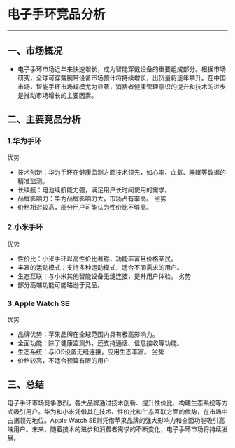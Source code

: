 # 电子手环竞品分析
---
## 一、市场概况
- 电子手环市场近年来快速增长，成为智能穿戴设备的重要组成部分。根据市场研究，全球可穿戴腕带设备市场预计将持续增长，出货量将逐年攀升。在中国市场，智能手环市场规模尤为显著，消费者健康管理意识的提升和技术的进步是推动市场增长的主要因素。
## 二、主要竞品分析
### 1.华为手环
优势
- 技术创新：华为手环在健康监测方面技术领先，如心率、血氧、睡眠等数据的精准监测。
- 长续航：电池续航能力强，满足用户长时间使用的需求。
- 品牌影响力：华为品牌影响力大，市场占有率高。
劣势
- 价格相对较高，部分用户可能认为性价比不够高。
### 2.小米手环
优势
- 性价比：小米手环以高性价比著称，功能丰富且价格亲民。
- 丰富的运动模式：支持多种运动模式，适合不同需求的用户。
- 生态互联：与小米其他智能设备无缝连接，提升用户体验。
劣势
- 部分高端功能可能略逊于竞品。
### 3.Apple Watch SE
优势
- 品牌优势：苹果品牌在全球范围内具有极高影响力。
- 全面功能：除了健康监测外，还支持通话、信息接收等功能。
- 生态系统：与iOS设备无缝连接，应用生态丰富。
劣势
- 价格较高，不适合预算有限的用户
## 三、总结
电子手环市场竞争激烈，各大品牌通过技术创新、提升性价比、构建生态系统等方式吸引用户。华为和小米凭借其在技术、性价比和生态互联方面的优势，在市场中占据领先地位。Apple Watch SE则凭借苹果品牌的强大影响力和全面功能吸引高端用户。未来，随着技术的进步和消费者需求的不断变化，电子手环市场将持续发展。